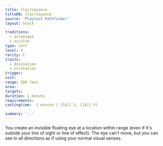 ```yaml
---
title: Clairvoyance
titleEN: Clairvoyance
source: 'Playtest Pathfinder'
layout: block

traditions:
  - arcanique
  - occulte
type: sort
level: 4
rarity: C
traits:
  - divination
  - scrutation
trigger: 
cost: 
range: 500 feet
area: 
targets: 
duration: 1 minute
requirements: 
castingtime:  1 minute ( [[A]] S, [[A]] V)

summary: '..'
---
```

You create an invisible floating eye at a location within range (even if it's outside your line of sight or line of effect). The eye can't move, but you can see in all directions as if using your normal visual senses.